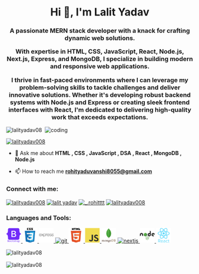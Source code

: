 <h1 align="center">Hi 👋, I'm Lalit Yadav</h1>
<h3 align="center"> A passionate MERN stack developer with a knack for crafting dynamic web solutions.

With expertise in HTML, CSS, JavaScript, React, Node.js, Next.js, Express, and MongoDB, I specialize in building modern and responsive web applications.

I thrive in fast-paced environments where I can leverage my problem-solving skills to tackle challenges and deliver innovative solutions. Whether it's developing robust backend systems with Node.js and Express or creating sleek frontend interfaces with React, I'm dedicated to delivering high-quality work that exceeds expectations.
</h3>

<img align="right" alt="coding" width = "400" src="https://user-images.githubusercontent.com/55389276/140866485-8fb1c876-9a8f-4d6a-98dc-08c4981eaf70.gif">

<p align="left"> <img src="https://komarev.com/ghpvc/?username=lalityadav08&label=Profile%20views&color=0e75b6&style=flat" alt="lalityadav08" /> </p>

<p align="left"> <a href="https://twitter.com/lalityadav008" target="blank"><img src="https://img.shields.io/twitter/follow/lalityadav008?logo=twitter&style=for-the-badge" alt="lalityadav008" /></a> </p>

- 💬 Ask me about **HTML , CSS , JavaScript , DSA , React , MongoDB , Node.js**

- 📫 How to reach me **rohityaduvanshi8055@gmail.com**

<h3 align="left">Connect with me:</h3>
<p align="left">
<a href="https://twitter.com/lalityadav008" target="blank"><img align="center" src="https://raw.githubusercontent.com/rahuldkjain/github-profile-readme-generator/master/src/images/icons/Social/twitter.svg" alt="lalityadav008" height="30" width="40" /></a>
<a href="https://linkedin.com/in/lalit yadav" target="blank"><img align="center" src="https://raw.githubusercontent.com/rahuldkjain/github-profile-readme-generator/master/src/images/icons/Social/linked-in-alt.svg" alt="lalit yadav" height="30" width="40" /></a>
<a href="https://instagram.com/_.rohitttt" target="blank"><img align="center" src="https://raw.githubusercontent.com/rahuldkjain/github-profile-readme-generator/master/src/images/icons/Social/instagram.svg" alt="_.rohitttt" height="30" width="40" /></a>
<a href="https://www.leetcode.com/lalityadav008" target="blank"><img align="center" src="https://raw.githubusercontent.com/rahuldkjain/github-profile-readme-generator/master/src/images/icons/Social/leet-code.svg" alt="lalityadav008" height="30" width="40" /></a>
</p>

<h3 align="left">Languages and Tools:</h3>
<p align="left"> <a href="https://getbootstrap.com" target="_blank" rel="noreferrer"> <img src="https://raw.githubusercontent.com/devicons/devicon/master/icons/bootstrap/bootstrap-plain-wordmark.svg" alt="bootstrap" width="40" height="40"/> </a> <a href="https://www.w3schools.com/css/" target="_blank" rel="noreferrer"> <img src="https://raw.githubusercontent.com/devicons/devicon/master/icons/css3/css3-original-wordmark.svg" alt="css3" width="40" height="40"/> </a> <a href="https://expressjs.com" target="_blank" rel="noreferrer"> <img src="https://raw.githubusercontent.com/devicons/devicon/master/icons/express/express-original-wordmark.svg" alt="express" width="40" height="40"/> </a> <a href="https://git-scm.com/" target="_blank" rel="noreferrer"> <img src="https://www.vectorlogo.zone/logos/git-scm/git-scm-icon.svg" alt="git" width="40" height="40"/> </a> <a href="https://www.w3.org/html/" target="_blank" rel="noreferrer"> <img src="https://raw.githubusercontent.com/devicons/devicon/master/icons/html5/html5-original-wordmark.svg" alt="html5" width="40" height="40"/> </a> <a href="https://developer.mozilla.org/en-US/docs/Web/JavaScript" target="_blank" rel="noreferrer"> <img src="https://raw.githubusercontent.com/devicons/devicon/master/icons/javascript/javascript-original.svg" alt="javascript" width="40" height="40"/> </a> <a href="https://www.mongodb.com/" target="_blank" rel="noreferrer"> <img src="https://raw.githubusercontent.com/devicons/devicon/master/icons/mongodb/mongodb-original-wordmark.svg" alt="mongodb" width="40" height="40"/> </a> <a href="https://nextjs.org/" target="_blank" rel="noreferrer"> <img src="https://cdn.worldvectorlogo.com/logos/nextjs-2.svg" alt="nextjs" width="40" height="40"/> </a> <a href="https://nodejs.org" target="_blank" rel="noreferrer"> <img src="https://raw.githubusercontent.com/devicons/devicon/master/icons/nodejs/nodejs-original-wordmark.svg" alt="nodejs" width="40" height="40"/> </a> <a href="https://reactjs.org/" target="_blank" rel="noreferrer"> <img src="https://raw.githubusercontent.com/devicons/devicon/master/icons/react/react-original-wordmark.svg" alt="react" width="40" height="40"/> </a> </p>

<p><img align="center" src="https://github-readme-stats.vercel.app/api/top-langs?username=lalityadav08&show_icons=true&locale=en&layout=compact" alt="lalityadav08" /></p>

<p><img align="center" src="https://github-readme-streak-stats.herokuapp.com/?user=lalityadav08&" alt="lalityadav08" /></p>
